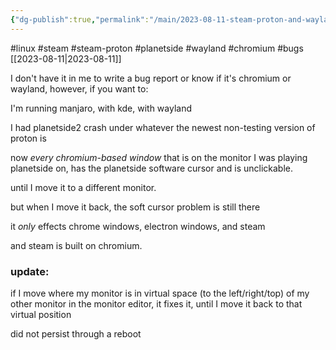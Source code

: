 ```yaml
---
{"dg-publish":true,"permalink":"/main/2023-08-11-steam-proton-and-wayland-software-cursor-bug/","noteIcon":"","created":"2023-08-11T23:32:52.832-04:00","updated":"2023-10-06T22:50:06.844-04:00"}
---
```


#linux #steam #steam-proton #planetside #wayland #chromium #bugs
[[2023-08-11\|2023-08-11]]

I don't have it in me to write a bug report or know if it's chromium or wayland, however, if you want to:

I'm running manjaro, with kde, with wayland

I had planetside2 crash under whatever the newest non-testing version of proton is

now _every chromium-based window_ that is on the monitor I was playing planetside on, has the planetside software cursor and is unclickable.

until I move it to a different monitor.

but when I move it back, the soft cursor problem is still there

it _only_ effects chrome windows, electron windows, and steam

and steam is built on chromium.

### update:

if I move where my monitor is in virtual space (to the left/right/top) of my other monitor in the monitor editor, it fixes it, until I move it back to that virtual position

did not persist through a reboot